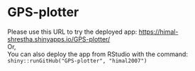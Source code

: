 # GPS-plotter

Please use this URL to try the deployed app: https://himal-shrestha.shinyapps.io/GPS-plotter/  
Or,  
You can also deploy the app from RStudio with the command: `shiny::runGitHub("GPS-plotter", "himal2007")`  
